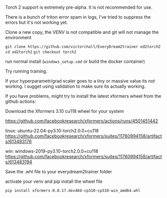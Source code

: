 Torch 2 support is extremely pre-alpha.  It is not recommended for use.

There is a bunch of triton error spam in logs, I've tried to suppress the errors but it's not working yet.

Clone a new copy, the VENV is not compatible and git will not manage the environment

`git clone https://github.com/victorchall/EveryDream2trainer ed2torch2`
`cd ed2torch2`
`git checkout torch2`

run normal install (`windows_setup.cmd` or build the docker container)

Try running training.

If your hyperparametr/grad scaler goes to a tiny or massive value its not working. I sugget using validation to make sure its actually working.

If you have problems, might try to install the latest xformers wheel from the github actions:

Download the Xformers 3.10 cu118 wheel for your system

https://github.com/facebookresearch/xformers/actions/runs/4501451442

linux: ubuntu-22.04-py3.10-torch2.0.0+cu118
https://github.com/facebookresearch/xformers/suites/11760994158/artifacts/613483176

win: windows-2019-py3.10-torch2.0.0+cu118
https://github.com/facebookresearch/xformers/suites/11760994158/artifacts/613483194

Save the .whl file to your everydream2trainer folder

activate your venv and pip install the wheel file

`pip install xformers-0.0.17.dev484-cp310-cp310-win_amd64.whl`
